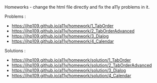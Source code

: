 Homeworks - change the html file directly and fix the a11y problems in it.

Problems :
- https://jhp109.github.io/a11y/homework/1_TabOrder
- https://jhp109.github.io/a11y/homework/2_TabOrderAdvanced
- https://jhp109.github.io/a11y/homework/3_Dialog
- https://jhp109.github.io/a11y/homework/4_Calendar

Solutions :
- https://jhp109.github.io/a11y/homework/solution/1_TabOrder
- https://jhp109.github.io/a11y/homework/solution/2_TabOrderAdvanced
- https://jhp109.github.io/a11y/homework/solution/3_Dialog
- https://jhp109.github.io/a11y/homework/solution/4_Calendar
